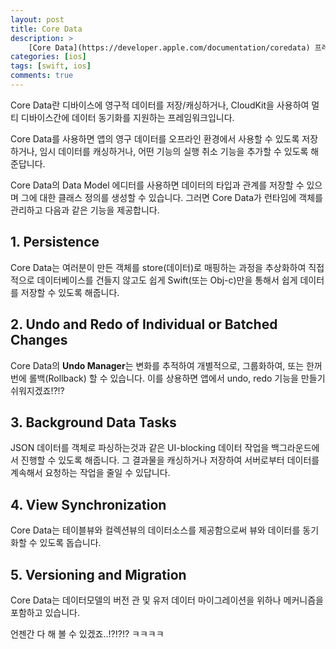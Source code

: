 ```yaml
---
layout: post
title: Core Data
description: >
    [Core Data](https://developer.apple.com/documentation/coredata) 프레임워크에 대해서 알아보자.
categories: [ios]
tags: [swift, ios]
comments: true
---
```


Core Data란 디바이스에 영구적 데이터를 저장/캐싱하거나, CloudKit을 사용하여 멀티 디바이스간에 데이터 동기화를 지원하는 프레임워크입니다.

Core Data를 사용하면 앱의 영구 데이터를 오프라인 환경에서 사용할 수 있도록 저장하거나, 임시 데이터를 캐싱하거나, 어떤 기능의 실행 취소 기능을 추가할 수 있도록 해 준답니다.

Core Data의 Data Model 에디터를 사용하면 데이터의 타입과 관계를 저장할 수 있으며 그에 대한 클래스 정의를 생성할 수 있습니다. 그러면 Core Data가 런타임에 객체를 관리하고 다음과 같은 기능을 제공합니다.


## 1. Persistence
Core Data는 여러분이 만든 객체를 store(데이터)로 매핑하는 과정을 추상화하여 직접적으로 데이터베이스를 건들지 않고도 쉽게 Swift(또는 Obj-c)만을 통해서 쉽게 데이터를 저장할 수 있도록 해줍니다.

## 2. Undo and Redo of Individual or Batched Changes
Core Data의 **Undo Manager**는 변화를 추적하여 개별적으로, 그룹화하여, 또는 한꺼번에 롤백(Rollback) 할 수 있습니다. 이를 상용하면 앱에서 undo, redo 기능을 만들기 쉬워지겠죠!?!?

## 3. Background Data Tasks
JSON 데이터를 객체로 파싱하는것과 같은 UI-blocking 데이터 작업을 백그라운드에서 진행할 수 있도록 해줍니다. 그 결과물을 캐싱하거나 저장하여 서버로부터 데이터를 계속해서 요청하는 작업을 줄일 수 있답니다.

## 4. View Synchronization
Core Data는 테이블뷰와 컬렉션뷰의 데이터소스를 제공함으로써 뷰와 데이터를 동기화할 수 있도록 돕습니다.

## 5. Versioning and Migration
Core Data는 데이터모델의 버전 관 및 유저 데이터 마이그레이션을 위하나 메커니즘을 포함하고 있습니다.

언젠간 다 해 볼 수 있겠죠..!?!?!? ㅋㅋㅋㅋ
